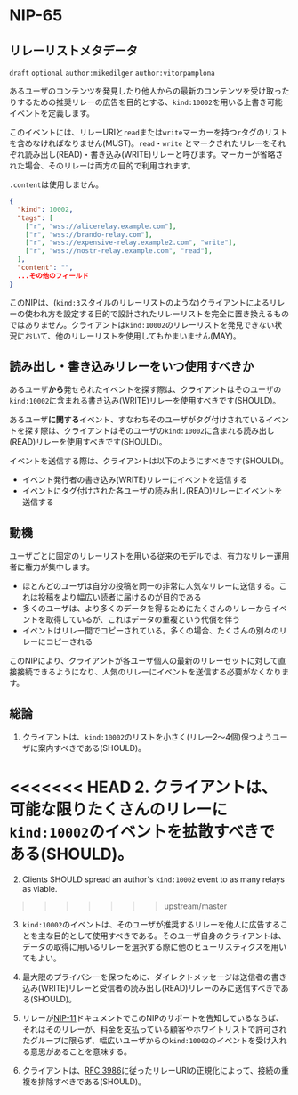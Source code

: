 NIP-65
======

リレーリストメタデータ
-------------------

`draft` `optional` `author:mikedilger` `author:vitorpamplona`

あるユーザのコンテンツを発見したり他人からの最新のコンテンツを受け取ったりするための推奨リレーの広告を目的とする、`kind:10002`を用いる上書き可能イベントを定義します。

このイベントには、リレーURIと`read`または`write`マーカーを持つ`r`タグのリストを含めなければなりません(MUST)。`read`・`write` とマークされたリレーをそれぞれ読み出し(READ)・書き込み(WRITE)リレーと呼びます。マーカーが省略された場合、そのリレーは両方の目的で利用されます。

`.content`は使用しません。

```json
{
  "kind": 10002,
  "tags": [
    ["r", "wss://alicerelay.example.com"],
    ["r", "wss://brando-relay.com"],
    ["r", "wss://expensive-relay.example2.com", "write"],
    ["r", "wss://nostr-relay.example.com", "read"],
  ],
  "content": "",
  ...その他のフィールド
}
```

このNIPは、(`kind:3`スタイルのリレーリストのような)クライアントによるリレーの使われ方を設定する目的で設計されたリレーリストを完全に置き換えるものではありません。クライアントは`kind:10002`のリレーリストを発見できない状況において、他のリレーリストを使用してもかまいません(MAY)。

## 読み出し・書き込みリレーをいつ使用すべきか

あるユーザ**から**発せられたイベントを探す際は、クライアントはそのユーザの`kind:10002`に含まれる書き込み(WRITE)リレーを使用すべきです(SHOULD)。

あるユーザ**に関する**イベント、すなわちそのユーザがタグ付けされているイベントを探す際は、クライアントはそのユーザの`kind:10002`に含まれる読み出し(READ)リレーを使用すべきです(SHOULD)。

イベントを送信する際は、クライアントは以下のようにすべきです(SHOULD)。

- イベント発行者の書き込み(WRITE)リレーにイベントを送信する
- イベントにタグ付けされた各ユーザの読み出し(READ)リレーにイベントを送信する

## 動機

ユーザごとに固定のリレーリストを用いる従来のモデルでは、有力なリレー運用者に権力が集中します。

  - ほとんどのユーザは自分の投稿を同一の非常に人気なリレーに送信する。これは投稿をより幅広い読者に届けるのが目的である
  - 多くのユーザは、より多くのデータを得るためにたくさんのリレーからイベントを取得しているが、これはデータの重複という代償を伴う
  - イベントはリレー間でコピーされている。多くの場合、たくさんの別々のリレーにコピーされる
  
このNIPにより、クライアントが各ユーザ個人の最新のリレーセットに対して直接接続できるようになり、人気のリレーにイベントを送信する必要がなくなります。

## 総論

1. クライアントは、`kind:10002`のリストを小さく(リレー2〜4個)保つようユーザに案内すべきである(SHOULD)。

<<<<<<< HEAD
2. クライアントは、可能な限りたくさんのリレーに`kind:10002`のイベントを拡散すべきである(SHOULD)。
=======
2. Clients SHOULD spread an author's `kind:10002` event to as many relays as viable. 
>>>>>>> upstream/master

3. `kind:10002`のイベントは、そのユーザが推奨するリレーを他人に広告することを主な目的として使用すべきである。そのユーザ自身のクライアントは、データの取得に用いるリレーを選択する際に他のヒューリスティクスを用いてもよい。

4. 最大限のプライバシーを保つために、ダイレクトメッセージは送信者の書き込み(WRITE)リレーと受信者の読み出し(READ)リレーのみに送信すべきである(SHOULD)。

5. リレーが[NIP-11](11.md)ドキュメントでこのNIPのサポートを告知しているならば、それはそのリレーが、料金を支払っている顧客やホワイトリストで許可されたグループに限らず、幅広いユーザからの`kind:10002`のイベントを受け入れる意思があることを意味する。

6. クライアントは、[RFC 3986](https://datatracker.ietf.org/doc/html/rfc3986#section-6)に従ったリレーURIの正規化によって、接続の重複を排除すべきである(SHOULD)。
